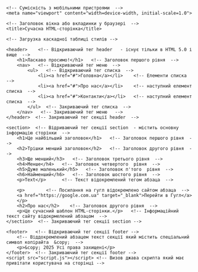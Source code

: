 <!DOCTYPE html>   <!-- Заголовок - вказує що це HTML 5 -->
<html lang="uk">  <!-- Відкриваючий тег HTML  -->
<head>   <!-- Відкриваючий тег заголовка який містить мета-теги, назву сторінки або вкладки у браузері  -->
    <meta charset="UTF-8">    <!-- Кодова сторінка файлу HTML  -->
    
    <!-- Сумісність з мобільними пристроями  -->
    <meta name="viewport" content="width=device-width, initial-scale=1.0">

    <!-- Заголовок вікна або вкладинки у браузері  -->
    <title>Сучасна HTML-сторінка</title>

    <!-- Загрузка каскадної таблиці стилів -->
   <link rel="stylesheet" href="styles.css">  <!-- Підключення CSS -->
</head>  <!-- Закриваючий тег блоку заголовка та метатегів  -->
<body>   <!-- Відкриваючий тег body - початок змісту сторінки  -->

    <header>    <!-- Відкриваючий тег header   - існує тільки в HTML 5.0 і вище  -->
        <h1>Ласкаво просимо!</h1>   <!-- Заголовок першого рівня  -->
        <nav>   <!-- Відкриваючий тег меню  -->
            <ul>   <!-- Відкриваючий тег списка  -->
                <li><a href="#">Головна</a></li>    <!-- Елементи списка  -->
                <li><a href="#">Про нас</a></li>    <!-- наступний елемент списка  -->
                <li><a href="#">Контакти</a></li>   <!-- наступний елемент списка  -->
            </ul>  <!-- Закриваючий тег списка  -->
        </nav>   <!-- Закриваючий тег меню   -->
    </header>  <!-- Закриваючий тег секції header  -->

    <section>  <!-- Відриваючий тег секції section  - містить основну інформацію сторінки  -->
        <h1>Це найбільший заголовок</h1>   <!-- Заголовок першого рівня  -->
        <h2>Трішки менший заголовок</h2>   <!-- Заголовок другого рівня  -->
        <h3>Ще менший</h3>   <!-- Заголовок третього рівня  -->
        <h4>Менше</h4>   <!-- Заголовок четвертого  рівня  -->
        <h5>Дуже маленький</h5>   <!-- Заголовок п'того  рівня  -->
        <h6>Найменший</h6>   <!-- Заголовок шостого рівня  -->
        <p>Text</p>      <!-- Текст відокремлений тегом абзаца  -->
        
        <p>        <!-- Посилання на гугл відокремлено сайтом абзаца  -->
        <a href="https://google.com.ua" target="_blank">Перейти в Гугл</a>
        </p>
        <h2>Про нас</h2>    <!-- Заголовок другого рівня  -->
        <p>Це сучасний шаблон HTML-сторінки.</p>   <!-- Інформаційний текст сайту відокрмелений абзацом  -->
    </section>  <!-- Закриваючий тег секції section -->

    <footer>   <!-- Відкриваючий тег секції footer -->
        <!-- Віддокремлений абзацем текст секції який містить спеціальний символ копірайта  &copy;  -->
        <p>&copy; 2025 Усі права захищені</p>
    </footer>  <!-- Закриваючий тег секції footer -->
    <script src="script.js"></script> <!-- Визов джава скрипта який має привітати користувача на сторінці -->
</body>   <!-- Відкриваючий тег секції body -->
</html>   <!-- Закриваючий тег HTML  -->